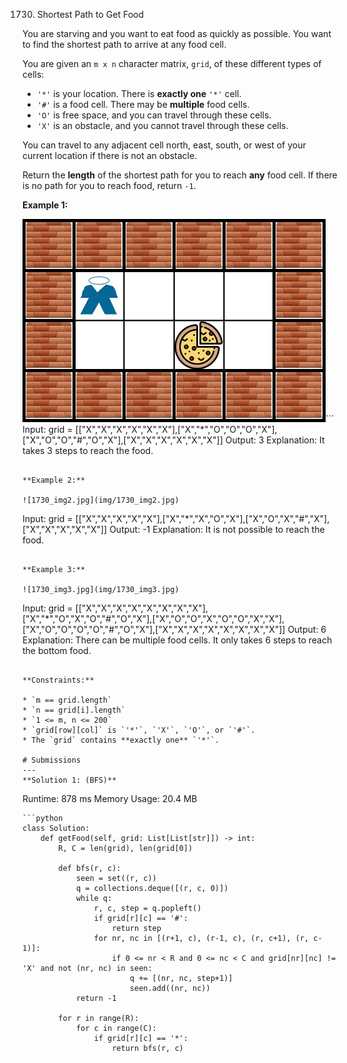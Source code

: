 1730. Shortest Path to Get Food

You are starving and you want to eat food as quickly as possible. You want to find the shortest path to arrive at any food cell.

You are given an `m x n` character matrix, `grid`, of these different types of cells:

* `'*'` is your location. There is **exactly one** `'*'` cell.
* `'#'` is a food cell. There may be **multiple** food cells.
* `'O'` is free space, and you can travel through these cells.
* `'X'` is an obstacle, and you cannot travel through these cells.

You can travel to any adjacent cell north, east, south, or west of your current location if there is not an obstacle.

Return the **length** of the shortest path for you to reach **any** food cell. If there is no path for you to reach food, return `-1`.

 

**Example 1:**

![1730_img1.jpg](img/1730_img1.jpg)```
Input: grid = [["X","X","X","X","X","X"],["X","*","O","O","O","X"],["X","O","O","#","O","X"],["X","X","X","X","X","X"]]
Output: 3
Explanation: It takes 3 steps to reach the food.
```

**Example 2:**

![1730_img2.jpg](img/1730_img2.jpg)
```
Input: grid = [["X","X","X","X","X"],["X","*","X","O","X"],["X","O","X","#","X"],["X","X","X","X","X"]]
Output: -1
Explanation: It is not possible to reach the food.
```

**Example 3:**

![1730_img3.jpg](img/1730_img3.jpg)
```
Input: grid = [["X","X","X","X","X","X","X","X"],["X","*","O","X","O","#","O","X"],["X","O","O","X","O","O","X","X"],["X","O","O","O","O","#","O","X"],["X","X","X","X","X","X","X","X"]]
Output: 6
Explanation: There can be multiple food cells. It only takes 6 steps to reach the bottom food.
```

**Constraints:**

* `m == grid.length`
* `n == grid[i].length`
* `1 <= m, n <= 200`
* `grid[row][col]` is `'*'`, `'X'`, `'O'`, or `'#'`.
* The `grid` contains **exactly one** `'*'`.

# Submissions
---
**Solution 1: (BFS)**
```
Runtime: 878 ms
Memory Usage: 20.4 MB
```
```python
class Solution:
    def getFood(self, grid: List[List[str]]) -> int:
        R, C = len(grid), len(grid[0])
        
        def bfs(r, c):
            seen = set((r, c))
            q = collections.deque([(r, c, 0)])
            while q:
                r, c, step = q.popleft()
                if grid[r][c] == '#':
                    return step
                for nr, nc in [(r+1, c), (r-1, c), (r, c+1), (r, c-1)]:
                    if 0 <= nr < R and 0 <= nc < C and grid[nr][nc] != 'X' and not (nr, nc) in seen:
                        q += [(nr, nc, step+1)]
                        seen.add((nr, nc))
            return -1
        
        for r in range(R):
            for c in range(C):
                if grid[r][c] == '*':
                    return bfs(r, c)
```

